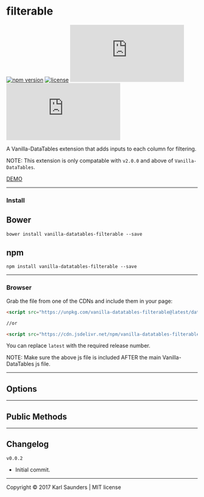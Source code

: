 # filterable
[![npm version](https://badge.fury.io/js/vanilla-datatables-filterable.svg)](https://badge.fury.io/js/vanilla-datatables-filterable) [![license](https://img.shields.io/github/license/mashape/apistatus.svg)](https://github.com/Mobius1/filterable/blob/master/LICENSE) ![](http://img.badgesize.io/Mobius1/filterable/master/datatable.filterable.min.js) ![](http://img.badgesize.io/Mobius1/filterable/master/datatable.filterable.min.js?compression=gzip&label=gzipped)

A Vanilla-DataTables extension that adds inputs to each column for filtering.

NOTE: This extension is only compatable with `v2.0.0` and above of `Vanilla-DataTables`.

[DEMO](https://s.codepen.io/Mobius1/debug/VMQEzw)

---

### Install

## Bower
```
bower install vanilla-datatables-filterable --save
```

## npm
```
npm install vanilla-datatables-filterable --save
```

---

### Browser

Grab the file from one of the CDNs and include them in your page:

```html
<script src="https://unpkg.com/vanilla-datatables-filterable@latest/datatable.filterable.min.js" type="text/javascript"></script>

//or

<script src="https://cdn.jsdelivr.net/npm/vanilla-datatables-filterable@latest/datatable.filterable.min.js" type="text/javascript"></script>
```

You can replace `latest` with the required release number.

NOTE: Make sure the above js file is included AFTER the main Vanilla-DataTables js file.

---

## Options

---

## Public Methods


---

## Changelog

`v0.0.2`
* Initial commit.


---

Copyright © 2017 Karl Saunders | MIT license